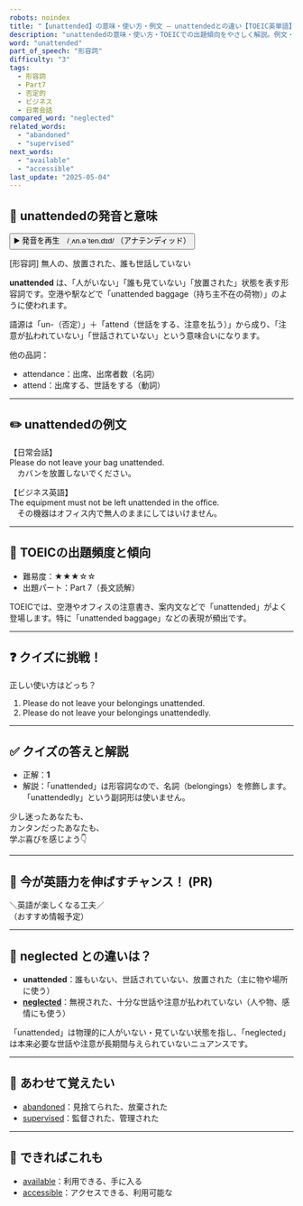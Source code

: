 ```yaml
---
robots: noindex
title: "【unattended】の意味・使い方・例文 ― unattendedとの違い【TOEIC英単語】"
description: "unattendedの意味・使い方・TOEICでの出題傾向をやさしく解説。例文・クイズ付きでunattendedとの違いもわかりやすく学べます。"
word: "unattended"
part_of_speech: "形容詞"
difficulty: "3"
tags:
  - 形容詞
  - Part7
  - 否定的
  - ビジネス
  - 日常会話
compared_word: "neglected"
related_words:
  - "abandoned"
  - "supervised"
next_words:
  - "available"
  - "accessible"
last_update: "2025-05-04"
---
```


## 🔰 unattendedの発音と意味

<button class="play-audio" onclick="playTTS('unattended')">
  <span class="play-audio-main">
    ▶️ 発音を再生　/ˌʌn.əˈten.dɪd/
  </span>
  <span class="play-audio-sub">
    （アナテンディッド）
  </span>
</button>

[形容詞] 無人の、放置された、誰も世話していない

**unattended** は、「人がいない」「誰も見ていない」「放置された」状態を表す形容詞です。空港や駅などで「unattended baggage（持ち主不在の荷物）」のように使われます。

語源は「un-（否定）」＋「attend（世話をする、注意を払う）」から成り、「注意が払われていない」「世話されていない」という意味合いになります。

他の品詞：  
- attendance：出席、出席者数（名詞）
- attend：出席する、世話をする（動詞）

---

## ✏️ unattendedの例文

【日常会話】  
Please do not leave your bag unattended.  
　カバンを放置しないでください。

【ビジネス英語】  
The equipment must not be left unattended in the office.  
　その機器はオフィス内で無人のままにしてはいけません。

---

## 🎯 TOEICの出題頻度と傾向

- 難易度：★★★☆☆
- 出題パート：Part 7（長文読解）

TOEICでは、空港やオフィスの注意書き、案内文などで「unattended」がよく登場します。特に「unattended baggage」などの表現が頻出です。

---

## ❓ クイズに挑戦！

正しい使い方はどっち？

1. Please do not leave your belongings unattended.  
2. Please do not leave your belongings unattendedly.

---

## ✅ クイズの答えと解説

- 正解：**1**
- 解説：「unattended」は形容詞なので、名詞（belongings）を修飾します。「unattendedly」という副詞形は使いません。

少し迷ったあなたも、  
カンタンだったあなたも、  
学ぶ喜びを感じよう👇️

---

## 🚀 今が英語力を伸ばすチャンス！ (PR)

<div class="info-center">
＼英語が楽しくなる工夫／<br>  
（おすすめ情報予定）
</div>

---

## 🤔  neglected との違いは？

- **unattended**：誰もいない、世話されていない、放置された（主に物や場所に使う）
- **[neglected](/word/neglected)**：無視された、十分な世話や注意が払われていない（人や物、感情にも使う）

「unattended」は物理的に人がいない・見ていない状態を指し、「neglected」は本来必要な世話や注意が長期間与えられていないニュアンスです。

---

## 🧩 あわせて覚えたい

- [abandoned](/word/abandoned)：見捨てられた、放棄された
- [supervised](/word/supervised)：監督された、管理された

---

## 📖 できればこれも

- [available](/word/available)：利用できる、手に入る
- [accessible](/word/accessible)：アクセスできる、利用可能な

<!-- cvid: aid32_bid25 -->
